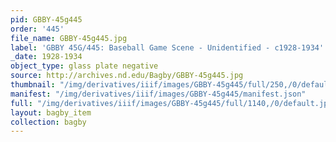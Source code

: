 ```yaml
---
pid: GBBY-45g445
order: '445'
file_name: GBBY-45g445.jpg
label: 'GBBY 45G/445: Baseball Game Scene - Unidentified - c1928-1934'
_date: 1928-1934
object_type: glass plate negative
source: http://archives.nd.edu/Bagby/GBBY-45g445.jpg
thumbnail: "/img/derivatives/iiif/images/GBBY-45g445/full/250,/0/default.jpg"
manifest: "/img/derivatives/iiif/images/GBBY-45g445/manifest.json"
full: "/img/derivatives/iiif/images/GBBY-45g445/full/1140,/0/default.jpg"
layout: bagby_item
collection: bagby
---
```

